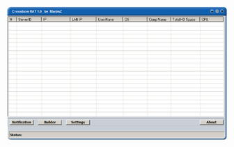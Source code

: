 ![Screenshot](https://raw.githubusercontent.com/Cryakl/Ultimate-RAT-Collection/refs/heads/main/Crossbow/Crossbow%201.0/Screenshot.png)
